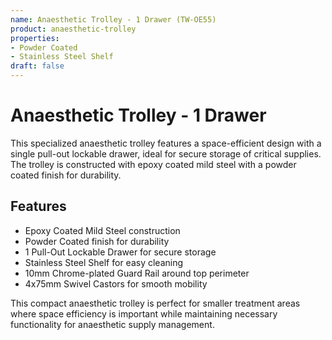 ```yaml
---
name: Anaesthetic Trolley - 1 Drawer (TW-OE55)
product: anaesthetic-trolley
properties:
- Powder Coated
- Stainless Steel Shelf
draft: false
---
```


# Anaesthetic Trolley - 1 Drawer

This specialized anaesthetic trolley features a space-efficient design with a single pull-out lockable drawer, ideal for secure storage of critical supplies. The trolley is constructed with epoxy coated mild steel with a powder coated finish for durability.

## Features

- Epoxy Coated Mild Steel construction
- Powder Coated finish for durability
- 1 Pull-Out Lockable Drawer for secure storage
- Stainless Steel Shelf for easy cleaning
- 10mm Chrome-plated Guard Rail around top perimeter
- 4x75mm Swivel Castors for smooth mobility

This compact anaesthetic trolley is perfect for smaller treatment areas where space efficiency is important while maintaining necessary functionality for anaesthetic supply management.
